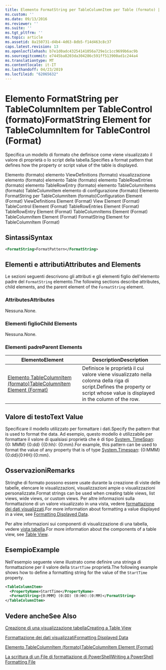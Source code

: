 ```yaml
---
title: Elemento FormatString per TableColumnItem per Table (formato) | Microsoft Docs
ms.custom: ''
ms.date: 09/13/2016
ms.reviewer: ''
ms.suite: ''
ms.tgt_pltfrm: ''
ms.topic: article
ms.assetid: 8a150731-d4b4-4d63-8db5-f14d463c8c37
caps.latest.revision: 13
ms.openlocfilehash: b7e1d0adc43254141056a729e1c1cc9699b6ac9b
ms.sourcegitcommit: e7445ba8203da304286c591ff513900ad1c244a4
ms.translationtype: MT
ms.contentlocale: it-IT
ms.lasthandoff: 04/23/2019
ms.locfileid: "62065632"
---
```

# <a name="formatstring-element-for-tablecolumnitem-for-tablecontrol-format"></a><span data-ttu-id="0833b-102">Elemento FormatString per TableColumnItem per TableControl (formato)</span><span class="sxs-lookup"><span data-stu-id="0833b-102">FormatString Element for TableColumnItem for TableControl (Format)</span></span>

<span data-ttu-id="0833b-103">Specifica un modello di formato che definisce come viene visualizzato il valore di proprietà o lo script della tabella.</span><span class="sxs-lookup"><span data-stu-id="0833b-103">Specifies a format pattern that defines how the property or script value of the table is displayed.</span></span>

<span data-ttu-id="0833b-104">Elemento (formato) elemento ViewDefinitions (formato) visualizzazione elemento (formato) elemento Table (formato) elemento TableRowEntries (formato) elemento TableRowEntry (formato) elemento TableColumnItems (formato) TableColumnItem elemento di configurazione (formato) Elemento FormatString per TableColumnItem (formato)</span><span class="sxs-lookup"><span data-stu-id="0833b-104">Configuration Element (Format) ViewDefinitions Element (Format) View Element (Format) TableControl Element (Format) TableRowEntries Element (Format) TableRowEntry Element (Format) TableColumnItems Element (Format) TableColumnItem Element (Format) FormatString Element for TableColumnItem (Format)</span></span>

## <a name="syntax"></a><span data-ttu-id="0833b-105">Sintassi</span><span class="sxs-lookup"><span data-stu-id="0833b-105">Syntax</span></span>

```xml
<FormatString>FormatPattern</FormatString>
```

## <a name="attributes-and-elements"></a><span data-ttu-id="0833b-106">Elementi e attributi</span><span class="sxs-lookup"><span data-stu-id="0833b-106">Attributes and Elements</span></span>

<span data-ttu-id="0833b-107">Le sezioni seguenti descrivono gli attributi e gli elementi figlio dell'elemento padre del `FormatString` elemento.</span><span class="sxs-lookup"><span data-stu-id="0833b-107">The following sections describe attributes, child elements, and the parent element of the `FormatString` element.</span></span>

### <a name="attributes"></a><span data-ttu-id="0833b-108">Attributes</span><span class="sxs-lookup"><span data-stu-id="0833b-108">Attributes</span></span>

<span data-ttu-id="0833b-109">Nessuna.</span><span class="sxs-lookup"><span data-stu-id="0833b-109">None.</span></span>

### <a name="child-elements"></a><span data-ttu-id="0833b-110">Elementi figlio</span><span class="sxs-lookup"><span data-stu-id="0833b-110">Child Elements</span></span>

<span data-ttu-id="0833b-111">Nessuna.</span><span class="sxs-lookup"><span data-stu-id="0833b-111">None.</span></span>

### <a name="parent-elements"></a><span data-ttu-id="0833b-112">Elementi padre</span><span class="sxs-lookup"><span data-stu-id="0833b-112">Parent Elements</span></span>

|<span data-ttu-id="0833b-113">Elemento</span><span class="sxs-lookup"><span data-stu-id="0833b-113">Element</span></span>|<span data-ttu-id="0833b-114">Description</span><span class="sxs-lookup"><span data-stu-id="0833b-114">Description</span></span>|
|-------------|-----------------|
|[<span data-ttu-id="0833b-115">Elemento TableColumnItem (formato)</span><span class="sxs-lookup"><span data-stu-id="0833b-115">TableColumnItem Element (Format)</span></span>](./tablecolumnitem-element-for-tablecolumnitems-for-tablecontrol-format.md)|<span data-ttu-id="0833b-116">Definisce le proprietà il cui valore viene visualizzato nella colonna della riga di script.</span><span class="sxs-lookup"><span data-stu-id="0833b-116">Defines the property or script whose value is displayed in the column of the row.</span></span>|

## <a name="text-value"></a><span data-ttu-id="0833b-117">Valore di testo</span><span class="sxs-lookup"><span data-stu-id="0833b-117">Text Value</span></span>

<span data-ttu-id="0833b-118">Specificare il modello utilizzato per formattare i dati.</span><span class="sxs-lookup"><span data-stu-id="0833b-118">Specify the pattern that is used to format the data.</span></span> <span data-ttu-id="0833b-119">Ad esempio, questo modello è utilizzabile per formattare il valore di qualsiasi proprietà che è di tipo [System. TimeSpan](/dotnet/api/System.TimeSpan): {0: MMM} {0:dd} {{0:hh}: {0:mm}.</span><span class="sxs-lookup"><span data-stu-id="0833b-119">For example, this pattern can be used to format the value of any property that is of type [System.Timespan](/dotnet/api/System.TimeSpan): {0:MMM}{0:dd}{0:HH}:{0:mm}.</span></span>

## <a name="remarks"></a><span data-ttu-id="0833b-120">Osservazioni</span><span class="sxs-lookup"><span data-stu-id="0833b-120">Remarks</span></span>

<span data-ttu-id="0833b-121">Stringhe di formato possono essere usate durante la creazione di viste delle tabelle, elencare le visualizzazioni, visualizzazioni ampie o visualizzazioni personalizzate.</span><span class="sxs-lookup"><span data-stu-id="0833b-121">Format strings can be used when creating table views, list views, wide views, or custom views.</span></span> <span data-ttu-id="0833b-122">Per altre informazioni sulla formattazione di un valore visualizzato in una vista, vedere [formattazione dei dati visualizzati](./formatting-displayed-data.md).</span><span class="sxs-lookup"><span data-stu-id="0833b-122">For more information about formatting a value displayed in a view, see [Formatting Displayed Data](./formatting-displayed-data.md).</span></span>

<span data-ttu-id="0833b-123">Per altre informazioni sui componenti di visualizzazione di una tabella, vedere [vista tabella](./creating-a-table-view.md).</span><span class="sxs-lookup"><span data-stu-id="0833b-123">For more information about the components of a table view, see [Table View](./creating-a-table-view.md).</span></span>

## <a name="example"></a><span data-ttu-id="0833b-124">Esempio</span><span class="sxs-lookup"><span data-stu-id="0833b-124">Example</span></span>

<span data-ttu-id="0833b-125">Nell'esempio seguente viene illustrato come definire una stringa di formattazione per il valore della `StartTime` proprietà.</span><span class="sxs-lookup"><span data-stu-id="0833b-125">The following example shows how to define a formatting string for the value of the `StartTime` property.</span></span>

```xml
<TableColumnItem>
  <PropertyName>StartTime</PropertyName>
  <FormatString>{0:MMM} (0:DD) (0:HH):(0:MM)</FormatString>
</TableColumnItem>
```

## <a name="see-also"></a><span data-ttu-id="0833b-126">Vedere anche</span><span class="sxs-lookup"><span data-stu-id="0833b-126">See Also</span></span>

[<span data-ttu-id="0833b-127">Creazione di una visualizzazione tabella</span><span class="sxs-lookup"><span data-stu-id="0833b-127">Creating a Table View</span></span>](./creating-a-table-view.md)

[<span data-ttu-id="0833b-128">Formattazione dei dati visualizzati</span><span class="sxs-lookup"><span data-stu-id="0833b-128">Formatting Displayed Data</span></span>](./formatting-displayed-data.md)

[<span data-ttu-id="0833b-129">Elemento TableColumnItem (formato)</span><span class="sxs-lookup"><span data-stu-id="0833b-129">TableColumnItem Element (Format)</span></span>](./tablecolumnitem-element-for-tablecolumnitems-for-tablecontrol-format.md)

[<span data-ttu-id="0833b-130">La scrittura di un File di formattazione di PowerShell</span><span class="sxs-lookup"><span data-stu-id="0833b-130">Writing a PowerShell Formatting File</span></span>](./writing-a-powershell-formatting-file.md)
